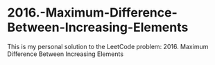# 2016.-Maximum-Difference-Between-Increasing-Elements
This is my personal solution to the LeetCode problem: 2016. Maximum Difference Between Increasing Elements
